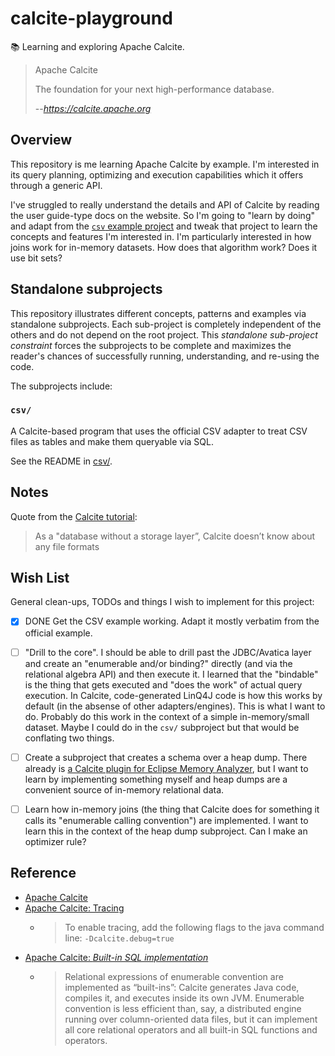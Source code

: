# calcite-playground

📚 Learning and exploring Apache Calcite.

> Apache Calcite
>
> The foundation for your next high-performance database.
>
> --<cite>https://calcite.apache.org</cite>


## Overview

This repository is me learning Apache Calcite by example. I'm interested in its query planning, optimizing and execution capabilities which it offers through a generic API.

I've struggled to really understand the details and API of Calcite by reading the user guide-type docs on the website. So I'm going to "learn by doing" and adapt from the [`csv` example project](https://github.com/apache/calcite/tree/main/example/csv) and tweak that project to learn the concepts and features I'm interested in. I'm particularly interested in how joins work for in-memory datasets. How does that algorithm work? Does it use bit sets?


## Standalone subprojects

This repository illustrates different concepts, patterns and examples via standalone subprojects. Each sub-project is
completely independent of the others and do not depend on the root project. This _standalone sub-project constraint_
forces the subprojects to be complete and maximizes the reader's chances of successfully running, understanding, and
re-using the code.

The subprojects include:

### `csv/`

A Calcite-based program that uses the official CSV adapter to treat CSV files as tables and make them queryable via SQL.

See the README in [csv/](csv/).


## Notes

Quote from the [Calcite tutorial](https://calcite.apache.org/docs/tutorial.html):

> As a "database without a storage layer”, Calcite doesn’t know about any file formats


## Wish List

General clean-ups, TODOs and things I wish to implement for this project:

* [x] DONE Get the CSV example working. Adapt it mostly verbatim from the official example.
* [ ] "Drill to the core". I should be able to drill past the JDBC/Avatica layer and create an "enumerable and/or binding?"
  directly (and via the relational algebra API) and then execute it. I learned that the "bindable" is the thing that
  gets executed and "does the work" of actual query execution. In Calcite, code-generated LinQ4J code is how this works
  by default (in the absense of other adapters/engines). This is what I want to do. Probably do this work in the context
  of a simple in-memory/small dataset. Maybe I could do in the `csv/` subproject but that would be conflating two things.
* [ ] Create a subproject that creates a schema over a heap dump. There already is [a Calcite plugin for Eclipse Memory Analyzer](https://github.com/vlsi/mat-calcite-plugin),
  but I want to learn by implementing something myself and heap dumps are a convenient source of in-memory relational data.
* [ ] Learn how in-memory joins (the thing that Calcite does for something it calls its "enumerable calling convention") are implemented. I want to learn this in the context of the heap dump subproject. Can
  I make an optimizer rule?


## Reference

* [Apache Calcite](https://calcite.apache.org/)
* [Apache Calcite: Tracing](https://calcite.apache.org/docs/howto.html#tracing)
   * > To enable tracing, add the following flags to the java command line: `-Dcalcite.debug=true`
* [Apache Calcite: *Built-in SQL implementation*](https://calcite.apache.org/docs/adapter.html#built-in-sql-implementation)
   * > Relational expressions of enumerable convention are implemented as “built-ins”: Calcite generates Java code, compiles it, and executes inside its own JVM. Enumerable convention is less efficient than, say, a distributed engine running over column-oriented data files, but it can implement all core relational operators and all built-in SQL functions and operators. 
